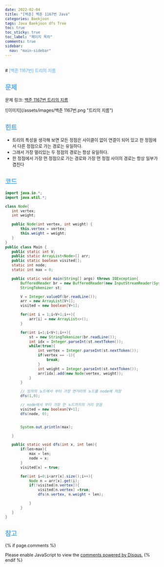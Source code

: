 ```yaml
---
date: 2022-02-04
title: "[백준] 백준 1167번 Java"
categories: Baekjoon
tags: Java Baekjoon dfs Tree
toc: true
toc_sticky: true
toc_label: "페이지 목차"
comments: true
sidebar:
  nav: "main-sidebar"
---
```


<br/>
# <span style="color:#58ACFA">[백준 1167번] 트리의 지름</span>

<br/>

## <span style="color:#58ACFA">문제</span>

문제 링크: [백준 1167번 트리의 지름](https://www.acmicpc.net/problem/1167)

![이미지](/assets/images/백준 1167번.png "트리의 지름")

## <span style="color:#58ACFA">힌트</span>

- 트리의 특성을 생각해 보면 모든 정점은 사이클이 없이 연결이 되어 있고
  한 정점에서 다른 정점으로 가는 경로는 유일하다.
- 그래서 가장 멀리있는 두 정점의 경로는 항상 유일하다.
- 한 정점에서 가장 먼 정점으로 가는 경로와 가장 먼 정점 사이의 경로는 항상 일부가 겹친다

## <span style="color:#58ACFA">코드</span>

```java
import java.io.*;
import java.util.*;

class Node{
   int vertex;
   int weight;

   public Node(int vertex, int weight) {
       this.vertex = vertex;
       this.weight = weight;
   }
}
public class Main {
   public static int V;
   public static ArrayList<Node>[] arr;
   public static boolean visited[];
   static int node;
   static int max = 0;

   public static void main(String[] args) throws IOException{
       BufferedReader br = new BufferedReader(new InputStreamReader(System.in));
       StringTokenizer st;

       V = Integer.valueOf(br.readLine());
       arr = new ArrayList[V+1];
       visited = new boolean[V+1];

       for(int i = 1;i<V+1;i++){
           arr[i] = new ArrayList<>();
       }

       for(int i=1;i<V+1;i++){
           st = new StringTokenizer(br.readLine());
           int idx = Integer.parseInt(st.nextToken());
           while(true){
               int vertex = Integer.parseInt(st.nextToken());
               if(vertex == -1){
                   break;
               }
               int weight = Integer.parseInt(st.nextToken());
               arr[idx].add(new Node(vertex, weight));
           }
       }

       // 임의의 노드에서 부터 가장 먼거리의 노드를 node에 저장
       dfs(1,0);

       // node에서 부터 가장 먼 노드까지의 거리 얻음
       visited = new boolean[V+1];
       dfs(node, 0);


       System.out.println(max);

   }

   public static void dfs(int x, int len){
       if(len>max){
           max = len;
           node = x;
       }
       visited[x] = true;

       for(int i=0;i<arr[x].size();i++){
           Node n = arr[x].get(i);
           if(!visited[n.vertex]){
               visited[n.vertex] =true;
               dfs(n.vertex, n.weight + len);

           }
       }
   }
}
```

## <span style="color:#58ACFA">참고</span>

{% if page.comments %}

<div id="disqus_thread"></div>
<script>
    /**
    *  RECOMMENDED CONFIGURATION VARIABLES: EDIT AND UNCOMMENT THE SECTION BELOW TO INSERT DYNAMIC VALUES FROM YOUR PLATFORM OR CMS.
    *  LEARN WHY DEFINING THESE VARIABLES IS IMPORTANT: https://disqus.com/admin/universalcode/#configuration-variables    */
    var disqus_config = function () {
        this.page.url = "{{ page.url | absolute_url }};";  // Replace PAGE_URL with your page's canonical URL variable
        this.page.identifier = "{{ page.id }}";; // Replace PAGE_IDENTIFIER with your page's unique identifier variable
    };
    (function() { // DON'T EDIT BELOW THIS LINE
        var d = document, s = d.createElement('script');
        s.src = 'https://lecocococo-blog.disqus.com/embed.js';
        s.setAttribute('data-timestamp', +new Date());
        (d.head || d.body).appendChild(s);
    })();

</script>
<noscript>Please enable JavaScript to view the <a href="https://disqus.com/?ref_noscript">comments powered by Disqus.</a></noscript>
{% endif %}
